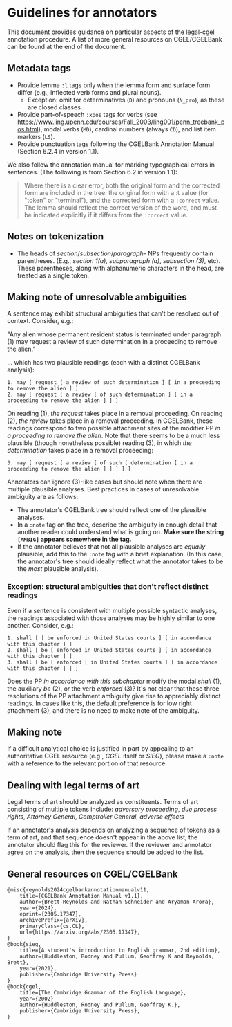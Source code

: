 # Guidelines for annotators

This document provides guidance on particular aspects of the legal-cgel annotation procedure. A list of more general resources on CGEL/CGELBank can be found at the end of the document.

## Metadata tags

- Provide lemma `:l` tags only when the lemma form and surface form differ (e.g., inflected verb forms and plural nouns).
   * Exception: omit for determinatives (`D`) and pronouns (`N_pro`), as these are closed classes.
- Provide part-of-speech `:xpos` tags for verbs (see https://www.ling.upenn.edu/courses/Fall_2003/ling001/penn_treebank_pos.html), modal verbs (`MD`), cardinal numbers (always `CD`), and list item markers (`LS`). 
- Provide punctuation tags following the CGELBank Annotation Manual (Section 6.2.4 in version 1.1). 

We also follow the annotation manual for marking typographical errors in sentences. (The following is from Section 6.2 in version 1.1):  

> Where there is a clear error, both the original form and the corrected form are included in
the tree: the original form with a :t value (for "token" or "terminal"), and the corrected
form with a `:correct` value. The lemma should reflect the correct version of the word,
and must be indicated explicitly if it differs from the `:correct` value.

## Notes on tokenization

- The heads of _section_/_subsection_/_paragraph_- NPs frequently contain parentheses. (E.g., _section 1(a)_, _subparagraph (a)_, _subsection (3)_, etc). These parentheses, along with alphanumeric characters in the head, are treated as a single token. 

## Making note of unresolvable ambiguities

A sentence may exhibit structural ambiguities that can't be resolved out of context. Consider, e.g.:

"Any alien whose permanent resident status is terminated under paragraph (1) may request a review of such determination in a proceeding to remove the alien."

... which has two plausible readings (each with a distinct CGELBank analysis):

```
1. may [ request [ a review of such determination ] [ in a proceeding to remove the alien ] ] 
2. may [ request [ a review [ of such determination ] [ in a proceeding to remove the alien ] ] ] 
```

On reading (1), *the request* takes place in a removal proceeding. On reading (2), *the review* takes place in a removal proceeding. In CGELBank, these readings correspond to two possible attachment sites of the modifier PP *in a proceeding to remove the alien*. Note that there seems to be a much less plausible (though nonetheless possible) reading (3), in which *the determination* takes place in a removal proceeding:

```
3. may [ request [ a review [ of such [ determination [ in a proceeding to remove the alien ] ] ] ] ]
```

Annotators can ignore (3)-like cases but should note when there are multiple plausible analyses. Best practices in cases of unresolvable ambiguity are as follows:

- The annotator's CGELBank tree should reflect one of the plausible analyses.
- In a `:note` tag on the tree, describe the ambiguity in enough detail that another reader could understand what is going on. **Make sure the string `[AMBIG]` appears somewhere in the tag.**
- If the annotator believes that not all plausible analyses are *equally* plausible, add this to the `:note` tag with a brief explanation. (In this case, the annotator's tree should ideally reflect what the annotator takes to be the *most* plausible analysis).

### Exception: structural ambiguities that don't reflect distinct readings

Even if a sentence is consistent with multiple possible syntactic analyses, the readings associated with those analyses may be highly similar to one another. Consider, e.g.:

```
1. shall [ [ be enforced in United States courts ] [ in accordance with this chapter ] ]
2. shall [ be [ enforced in United States courts ] [ in accordance with this chapter ] ]
3. shall [ be [ enforced [ in United States courts ] [ in accordance with this chapter ] ] ]
```

Does the PP *in accordance with this subchapter* modify the modal *shall* (1), the auxiliary *be* (2), or the verb *enforced* (3)? It's not clear that these three resolutions of the PP attachment ambiguity give rise to appreciably distinct readings. In cases like this, the default preference is for low right attachment (3), and there is no need to make note of the ambiguity. 

## Making note 

If a difficult analytical choice is justified in part by appealing to an authoritative CGEL resource (e.g., _CGEL_ itself or _SIEG_), please make a `:note` with a reference to the relevant portion of that resource. 

## Dealing with legal terms of art

Legal terms of art should be analyzed as constituents. Terms of art consisting of multiple tokens include: *adversary proceeding*, *due process rights*, *Attorney General*, *Comptroller General*, *adverse effects*

If an annotator's analysis depends on analyzing a sequence of tokens as a term of art, and that sequence doesn't appear in the above list, the annotator should flag this for the reviewer. If the reviewer and annotator agree on the analysis, then the sequence should be added to the list.

## General resources on CGEL/CGELBank

```
@misc{reynolds2024cgelbankannotationmanualv11,
    title={CGELBank Annotation Manual v1.1}, 
    author={Brett Reynolds and Nathan Schneider and Aryaman Arora},
    year={2024},
    eprint={2305.17347},
    archivePrefix={arXiv},
    primaryClass={cs.CL},
    url={https://arxiv.org/abs/2305.17347}, 
}
@book{sieg,
    title={A student's introduction to English grammar, 2nd edition},
    author={Huddleston, Rodney and Pullum, Geoffrey K and Reynolds, Brett},
    year={2021},
    publisher={Cambridge University Press}
}
@book{cgel, 
    title={The Cambridge Grammar of the English Language}, 
    year={2002}
    author={Huddleston, Rodney and Pullum, Geoffrey K.}, 
    publisher={Cambridge University Press}, 
}
```

